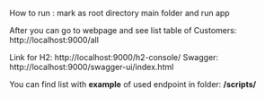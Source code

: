 How to run :
mark as root directory main folder and run app

After you can go to webpage and see list table of Customers:
http://localhost:9000/all



Link for H2:
http://localhost:9000/h2-console/
Swagger:
http://localhost:9000/swagger-ui/index.html

You can find list with **example** of used endpoint in folder:
**/scripts/**


